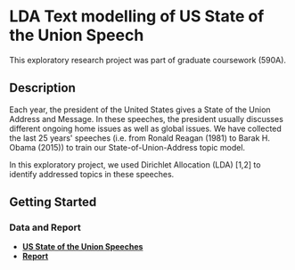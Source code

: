 # LDA Text modelling of US State of the Union Speech
This exploratory research project was part of graduate coursework (590A).  

## Description
Each year, the president of the United States gives a State of the Union Address and Message. In
these speeches, the president usually discusses different ongoing home issues as well as global issues. We
have collected the last 25 years' speeches (i.e. from Ronald Reagan (1981) to Barak H. Obama
(2015)) to train our State-of-Union-Address topic model.

In this exploratory project, we used Dirichlet Allocation (LDA) [1,2] to identify addressed topics in these speeches. 

## Getting Started

### Data and Report

* [**US State of the Union Speeches**](https://drive.google.com/drive/folders/1ozzuH5tFll2msQ1qoiB1gapVyhrL8r1N?usp=sharing)
* [**Report**](https://drive.google.com/file/d/1hh9j3zzYlqQzPQzOmWI1-ZOKiQfev6V5/view?usp=sharing)


